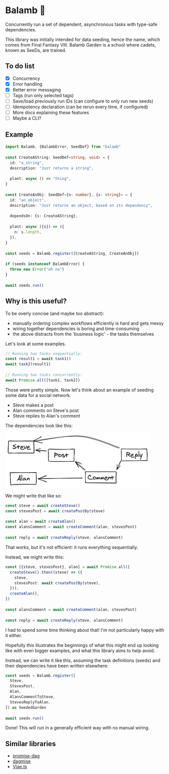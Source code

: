 # Balamb 🌱

Concurrently run a set of dependent, asynchronous tasks with type-safe dependencies.

This library was initially intended for data seeding, hence the name, which comes from Final Fantasy VIII. Balamb Garden is a school where cadets, known as SeeDs, are trained.

## To do list

- [x] Concurrency
- [x] Error handling
- [x] Better error messaging
- [ ] Tags (run only selected tags)
- [ ] Save/load previously run IDs (can configure to only run new seeds)
- [ ] Idempotency declaration (can be rerun every time, if configured)
- [ ] More docs explaining these features
- [ ] Maybe a CLI?

## Example

```typescript
import Balamb, {BalambError, SeedDef} from "balamb"

const CreateAString: SeedDef<string, void> = {
  id: "a_string",
  description: "Just returns a string",

  plant: async () => "thing",
}

const CreateAnObj: SeedDef<{n: number}, {s: string}> = {
  id: "an_object",
  description: "Just returns an object, based on its dependency",

  dependsOn: {s: CreateAString},

  plant: async ({s}) => ({
    n: s.length,
  }),
}

const seeds = Balamb.register([CreateAString, CreateAnObj])

if (seeds instanceof BalambError) {
  throw new Error("oh no")
}

await seeds.run()
```

## Why is this useful?

To be overly concise (and maybe too abstract):

- manually ordering complex workflows efficiently is hard and gets messy
- wiring together dependencies is boring and time-consuming
- the above distracts from the 'business logic' - the tasks themselves

Let's look at some examples.

```typescript
// Running two tasks sequentially:
const result1 = await task1()
await task2(result1)

// Running two tasks concurrently:
await Promise.all([task1, task2])
```

Those were pretty simple. Now let's think about an example of seeding some data for a social network.

- Steve makes a post
- Alan comments on Steve's post
- Steve replies to Alan's comment

The dependencies look like this:

![Social data seeding example](./docs/social-data-seeding-example.png)

We might write that like so:

```typescript
const steve = await createSteve()
const stevesPost = await createPostBy(steve)

const alan = await createAlan()
const alansComment = await createComment(alan, stevesPost)

const reply = await createReply(steve, alansComment)
```

That works, but it's not efficient: it runs everything sequentially.

Instead, we might write this:

```typescript
const [{steve, stevesPost}, alan] = await Promise.all([
  createSteve().then((steve) => ({
    steve,
    stevesPost: await createPostBy(steve),
  })),
  createAlan(),
])

const alansComment = await createComment(alan, stevesPost)

const reply = await createReply(steve, alansComment)
```

I had to spend some time thinking about that! I'm not particularly happy with it either.

Hopefully this illustrates the beginnings of what this might end up looking like with even bigger examples, and what this library aims to help avoid.

Instead, we can write it like this, assuming the task definitions (seeds) and their dependencies have been written elsewhere:

```typescript
const seeds = Balamb.register([
  Steve,
  StevesPost,
  Alan,
  AlansCommentToSteve,
  StevesReplyToAlan,
]) as SeededGarden

await seeds.run()
```

Done! This will run in a generally efficient way with no manual wiring.

## Similar libraries

- [promise-dag](https://github.com/vvvvalvalval/promise-dag)
- [dagmise](https://github.com/SidBala/dagmise)
- [Viae.ts](https://github.com/alephnan/viae.ts)
